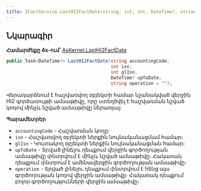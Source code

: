 ```yaml
---
title: IFactService.LastHI2FactDate(string, int, int, DateTime?, string) մեթոդ
---
```


## Նկարագիր

**Համարժեքը 4x-ում՝** [AsKernel.LastHI2FactDate](https://armsoft.github.io/as4x-docs/HTM/ProgrGuide/Functions/Functions/AccManagement/LastHI2FactDate.html)

```c#
public Task<DateTime?> LastHI2FactDate(string accountingCode, 
                                       int isn, 
                                       int glIsn, 
                                       DateTime? upToDate, 
                                       string operation = "");
```

Վերադարձնում է հաշվառվող օբյեկտի համար նշանակված վերջին HI2 գործառույթի ամսաթիվը, որը ստեղծվել է հաշվառման նշված կոդով մինչև նշված ամսաթիվը ներառյալ։

**Պարամետրեր**

* `accountingCode` - Հաշվառման կոդը։
* `isn` - Հաշվառվող օբյեկտի ներքին նույնականացմամ համար։
* `glIsn` - Կուտակող օբյեկտի ներքին նույնականացման համար։
* `upToDate` - Տրված լինելու դեպքում վերջին գործողության ամսաթիվը փնտրվում է մինչև նշված ամսաթիվը։ 
  Հակառակ դեպքում փնտրում է ամենավերջին գործողության ամսաթիվը։
* `operation` - Տրված լինելու դեպքում փնտրվում է հենց այս գործողության կոդով վերջին ամսաթիվը։ 
  Հակառակ դեպքում բոլոր գործողությունների վերջին ամսաթիվը։
